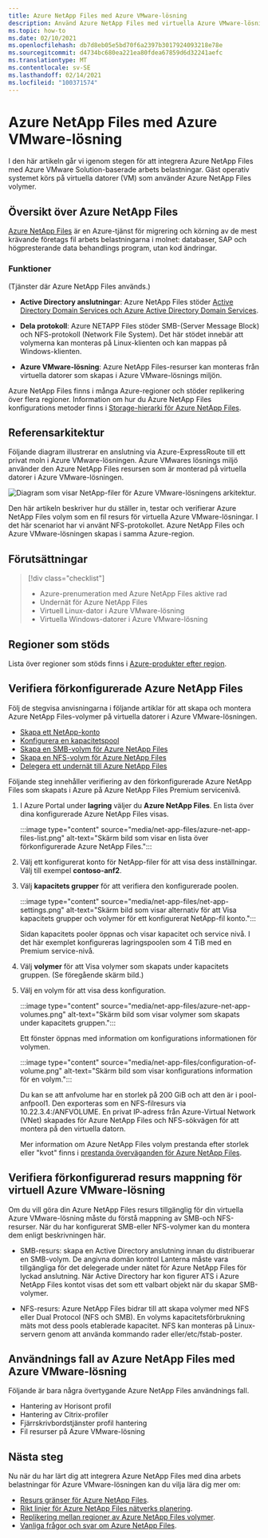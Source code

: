 ```yaml
---
title: Azure NetApp Files med Azure VMware-lösning
description: Använd Azure NetApp Files med virtuella Azure VMware-lösningar för att migrera och synkronisera data mellan lokala servrar, virtuella Azure VMware-lösningar och moln infrastrukturer.
ms.topic: how-to
ms.date: 02/10/2021
ms.openlocfilehash: db7d8eb05e5bd70f6a2397b3017924093218e78e
ms.sourcegitcommit: d4734bc680ea221ea80fdea67859d6d32241aefc
ms.translationtype: MT
ms.contentlocale: sv-SE
ms.lasthandoff: 02/14/2021
ms.locfileid: "100371574"
---
```

# <a name="azure-netapp-files-with-azure-vmware-solution"></a>Azure NetApp Files med Azure VMware-lösning

I den här artikeln går vi igenom stegen för att integrera Azure NetApp Files med Azure VMware Solution-baserade arbets belastningar. Gäst operativ systemet körs på virtuella datorer (VM) som använder Azure NetApp Files volymer. 

## <a name="azure-netapp-files-overview"></a>Översikt över Azure NetApp Files

[Azure NetApp Files](../azure-netapp-files/azure-netapp-files-introduction.md) är en Azure-tjänst för migrering och körning av de mest krävande företags fil arbets belastningarna i molnet: databaser, SAP och högpresterande data behandlings program, utan kod ändringar.

### <a name="features"></a>Funktioner
(Tjänster där Azure NetApp Files används.)

- **Active Directory anslutningar**: Azure NetApp Files stöder [Active Directory Domain Services och Azure Active Directory Domain Services](../azure-netapp-files/azure-netapp-files-create-volumes-smb.md#decide-which-domain-services-to-use).

- **Dela protokoll**: Azure NETAPP Files stöder SMB-(Server Message Block) och NFS-protokoll (Network File System). Det här stödet innebär att volymerna kan monteras på Linux-klienten och kan mappas på Windows-klienten.

- **Azure VMware-lösning**: Azure NetApp Files-resurser kan monteras från virtuella datorer som skapas i Azure VMware-lösnings miljön.

Azure NetApp Files finns i många Azure-regioner och stöder replikering över flera regioner. Information om hur du Azure NetApp Files konfigurations metoder finns i [Storage-hierarki för Azure NetApp Files](../azure-netapp-files/azure-netapp-files-understand-storage-hierarchy.md).

## <a name="reference-architecture"></a>Referensarkitektur

Följande diagram illustrerar en anslutning via Azure-ExpressRoute till ett privat moln i Azure VMware-lösningen. Azure VMwares lösnings miljö använder den Azure NetApp Files resursen som är monterad på virtuella datorer i Azure VMware-lösningen.

![Diagram som visar NetApp-filer för Azure VMware-lösningens arkitektur.](media/net-app-files/net-app-files-topology.png)

Den här artikeln beskriver hur du ställer in, testar och verifierar Azure NetApp Files volym som en fil resurs för virtuella Azure VMware-lösningar. I det här scenariot har vi använt NFS-protokollet. Azure NetApp Files och Azure VMware-lösningen skapas i samma Azure-region.

## <a name="prerequisites"></a>Förutsättningar 

> [!div class="checklist"]
> * Azure-prenumeration med Azure NetApp Files aktive rad
> * Undernät för Azure NetApp Files
> * Virtuell Linux-dator i Azure VMware-lösning
> * Virtuella Windows-datorer i Azure VMware-lösning

## <a name="regions-supported"></a>Regioner som stöds

Lista över regioner som stöds finns i [Azure-produkter efter region](https://azure.microsoft.com/global-infrastructure/services/?products=netapp,azure-vmware&regions=all).

## <a name="verify-pre-configured-azure-netapp-files"></a>Verifiera förkonfigurerade Azure NetApp Files 

Följ de stegvisa anvisningarna i följande artiklar för att skapa och montera Azure NetApp Files-volymer på virtuella datorer i Azure VMware-lösningen.

- [Skapa ett NetApp-konto](../azure-netapp-files/azure-netapp-files-create-netapp-account.md)
- [Konfigurera en kapacitetspool](../azure-netapp-files/azure-netapp-files-set-up-capacity-pool.md)
- [Skapa en SMB-volym för Azure NetApp Files](../azure-netapp-files/azure-netapp-files-create-volumes-smb.md)
- [Skapa en NFS-volym för Azure NetApp Files](../azure-netapp-files/azure-netapp-files-create-volumes.md)
- [Delegera ett undernät till Azure NetApp Files](../azure-netapp-files/azure-netapp-files-delegate-subnet.md)

Följande steg innehåller verifiering av den förkonfigurerade Azure NetApp Files som skapats i Azure på Azure NetApp Files Premium servicenivå.

1. I Azure Portal under **lagring** väljer du **Azure NetApp Files**. En lista över dina konfigurerade Azure NetApp Files visas. 

    :::image type="content" source="media/net-app-files/azure-net-app-files-list.png" alt-text="Skärm bild som visar en lista över förkonfigurerade Azure NetApp Files."::: 

2. Välj ett konfigurerat konto för NetApp-filer för att visa dess inställningar. Välj till exempel **contoso-anf2**. 

3. Välj **kapacitets grupper** för att verifiera den konfigurerade poolen. 

    :::image type="content" source="media/net-app-files/net-app-settings.png" alt-text="Skärm bild som visar alternativ för att Visa kapacitets grupper och volymer för ett konfigurerat NetApp-fil konto.":::

    Sidan kapacitets pooler öppnas och visar kapacitet och service nivå. I det här exemplet konfigureras lagringspoolen som 4 TiB med en Premium service-nivå.

4. Välj **volymer** för att Visa volymer som skapats under kapacitets gruppen. (Se föregående skärm bild.)

5. Välj en volym för att visa dess konfiguration.  

    :::image type="content" source="media/net-app-files/azure-net-app-volumes.png" alt-text="Skärm bild som visar volymer som skapats under kapacitets gruppen.":::

    Ett fönster öppnas med information om konfigurations informationen för volymen.

    :::image type="content" source="media/net-app-files/configuration-of-volume.png" alt-text="Skärm bild som visar konfigurations information för en volym.":::

    Du kan se att anfvolume har en storlek på 200 GiB och att den är i pool-anfpool1. Den exporteras som en NFS-filresurs via 10.22.3.4:/ANFVOLUME. En privat IP-adress från Azure-Virtual Network (VNet) skapades för Azure NetApp Files och NFS-sökvägen för att montera på den virtuella datorn.

    Mer information om Azure NetApp Files volym prestanda efter storlek eller "kvot" finns i [prestanda överväganden för Azure NetApp Files](../azure-netapp-files/azure-netapp-files-performance-considerations.md). 

## <a name="verify-pre-configured-azure-vmware-solution-vm-share-mapping"></a>Verifiera förkonfigurerad resurs mappning för virtuell Azure VMware-lösning

Om du vill göra din Azure NetApp Files resurs tillgänglig för din virtuella Azure VMware-lösning måste du förstå mappning av SMB-och NFS-resurser. När du har konfigurerat SMB-eller NFS-volymer kan du montera dem enligt beskrivningen här.

- SMB-resurs: skapa en Active Directory anslutning innan du distribuerar en SMB-volym. De angivna domän kontrol Lanterna måste vara tillgängliga för det delegerade under nätet för Azure NetApp Files för lyckad anslutning. När Active Directory har kon figurer ATS i Azure NetApp Files kontot visas det som ett valbart objekt när du skapar SMB-volymer.

- NFS-resurs: Azure NetApp Files bidrar till att skapa volymer med NFS eller Dual Protocol (NFS och SMB). En volyms kapacitetsförbrukning mäts mot dess pools etablerade kapacitet. NFS kan monteras på Linux-servern genom att använda kommando rader eller/etc/fstab-poster.

## <a name="use-cases-of-azure-netapp-files-with-azure-vmware-solution"></a>Användnings fall av Azure NetApp Files med Azure VMware-lösning

Följande är bara några övertygande Azure NetApp Files användnings fall. 
- Hantering av Horisont profil
- Hantering av Citrix-profiler
- Fjärrskrivbordstjänster profil hantering
- Fil resurser på Azure VMware-lösning

## <a name="next-steps"></a>Nästa steg

Nu när du har lärt dig att integrera Azure NetApp Files med dina arbets belastningar för Azure VMware-lösningen kan du vilja lära dig mer om:

- [Resurs gränser för Azure NetApp Files](../azure-netapp-files/azure-netapp-files-resource-limits.md#resource-limits).
- [Rikt linjer för Azure NetApp Files nätverks planering](../azure-netapp-files/azure-netapp-files-network-topologies.md).
- [Replikering mellan regioner av Azure NetApp Files volymer](../azure-netapp-files/cross-region-replication-introduction.md). 
- [Vanliga frågor och svar om Azure NetApp Files](../azure-netapp-files/azure-netapp-files-faqs.md).
